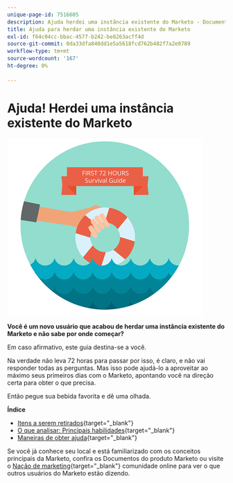 ```yaml
---
unique-page-id: 7516605
description: Ajuda herdei uma instância existente do Marketo - Documentos do Marketo - Documentação do produto
title: Ajuda para herdar uma instância existente do Marketo
exl-id: f64c04cc-bbac-4577-b242-be8263acff4d
source-git-commit: 0da33dfa840dd1e5a5618fcd762b482f7a2e0789
workflow-type: tm+mt
source-wordcount: '167'
ht-degree: 0%

---
```


# Ajuda! Herdei uma instância existente do Marketo

![](assets/help-ive-inherited-an-existing-marketo-instance.png)

**Você é um novo usuário que acabou de herdar uma instância existente do Marketo e não sabe por onde começar?**

Em caso afirmativo, este guia destina-se a você.

Na verdade não leva 72 horas para passar por isso, é claro, e não vai responder todas as perguntas. Mas isso pode ajudá-lo a aproveitar ao máximo seus primeiros dias com o Marketo, apontando você na direção certa para obter o que precisa.

Então pegue sua bebida favorita e dê uma olhada.

**Índice**

* [Itens a serem retirados](/help/marketo/getting-started/inheriting-a-marketo-instance/items-to-check-off.md){target=&quot;_blank&quot;}
* [O que analisar: Principais habilidades](/help/marketo/getting-started/inheriting-a-marketo-instance/things-to-review-core-skills.md){target=&quot;_blank&quot;}
* [Maneiras de obter ajuda](/help/marketo/getting-started/inheriting-a-marketo-instance/ways-to-get-help.md){target=&quot;_blank&quot;}

Se você já conhece seu local e está familiarizado com os conceitos principais da Marketo, confira os Documentos do produto Marketo ou visite o [Nação de marketing](https://nation.marketo.com/){target=&quot;_blank&quot;} comunidade online para ver o que outros usuários do Marketo estão dizendo.
